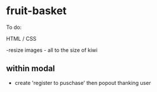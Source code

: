 # fruit-basket

To do:

HTML / CSS

-resize images - all to the size of kiwi

within modal
-------------

- create 'register to puschase' then popout thanking user

